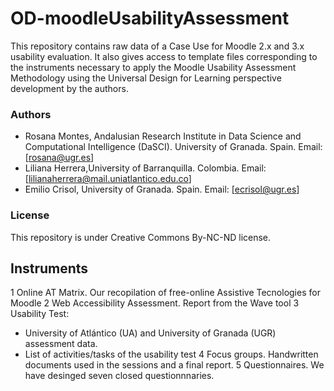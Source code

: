 # OD-moodleUsabilityAssessment

This repository contains raw data of a Case Use for Moodle 2.x and 3.x usability evaluation. 
It also gives access to template files corresponding to the instruments necessary to apply the Moodle Usability Assessment Methodology using the Universal Design for Learning perspective development by the authors. 


### Authors

- Rosana Montes, Andalusian Research Institute in Data Science and Computational Intelligence (DaSCI). University of Granada. Spain. Email: [rosana@ugr.es]
- Liliana Herrera,University of Barranquilla. Colombia. Email: [lilianaherrera@mail.uniatlantico.edu.co]
- Emilio Crisol, University of Granada. Spain. Email: [ecrisol@ugr.es]

### License

This repository is under Creative Commons By-NC-ND license.


## Instruments

1 Online AT Matrix. Our recopilation of free-online Assistive Tecnologies for Moodle 
2 Web Accessibility Assessment. Report from the Wave tool 
3 Usability Test: 
  - University of Atlántico (UA) and University of Granada (UGR) assessment data.
  - List of activities/tasks of the usability test
4 Focus groups. Handwritten documents used in the sessions and a final report.
5 Questionnaires. We have desinged seven closed questionnnaries.

